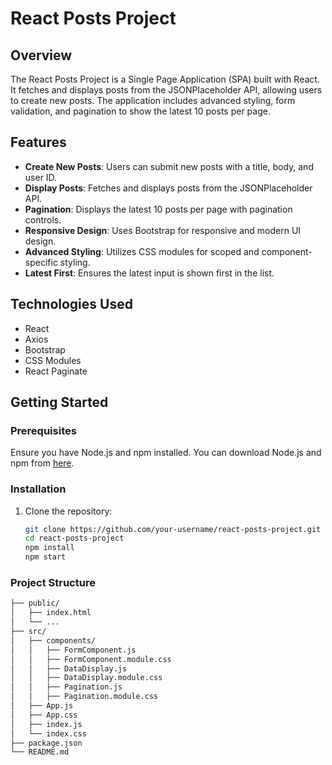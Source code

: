 # React Posts Project

## Overview

The React Posts Project is a Single Page Application (SPA) built with React. It fetches and displays posts from the JSONPlaceholder API, allowing users to create new posts. The application includes advanced styling, form validation, and pagination to show the latest 10 posts per page.

## Features

- **Create New Posts**: Users can submit new posts with a title, body, and user ID.
- **Display Posts**: Fetches and displays posts from the JSONPlaceholder API.
- **Pagination**: Displays the latest 10 posts per page with pagination controls.
- **Responsive Design**: Uses Bootstrap for responsive and modern UI design.
- **Advanced Styling**: Utilizes CSS modules for scoped and component-specific styling.
- **Latest First**: Ensures the latest input is shown first in the list.

## Technologies Used

- React
- Axios
- Bootstrap
- CSS Modules
- React Paginate

## Getting Started

### Prerequisites

Ensure you have Node.js and npm installed. You can download Node.js and npm from [here](https://nodejs.org/).

### Installation

1. Clone the repository:
   ```bash
   git clone https://github.com/your-username/react-posts-project.git
   cd react-posts-project
   npm install
   npm start
   ```

### Project Structure

```bash react-posts-project/
├── public/
│   ├── index.html
│   └── ...
├── src/
│   ├── components/
│   │   ├── FormComponent.js
│   │   ├── FormComponent.module.css
│   │   ├── DataDisplay.js
│   │   ├── DataDisplay.module.css
│   │   ├── Pagination.js
│   │   ├── Pagination.module.css
│   ├── App.js
│   ├── App.css
│   ├── index.js
│   └── index.css
├── package.json
└── README.md

```
